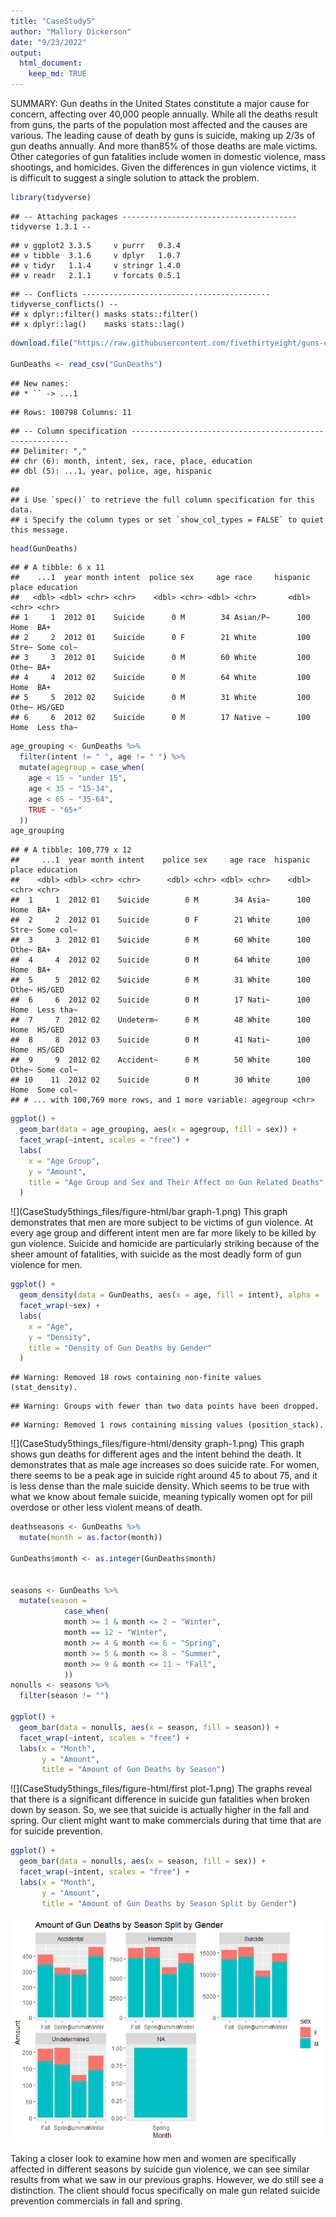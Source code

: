 ```yaml
---
title: "CaseStudy5"
author: "Mallory Dickerson"
date: "9/23/2022"
output: 
  html_document:
    keep_md: TRUE
---
```

SUMMARY:
Gun deaths in the United States constitute a major cause for concern, affecting over 40,000 people annually. While all the deaths result from guns, the parts of the population most affected and the causes are various. The leading cause of death by guns is suicide, making up 2/3s of gun deaths annually. And more than85% of those deaths are male victims. Other categories of gun fatalities include women in domestic violence, mass shootings, and homicides. Given the differences in gun violence victims, it is difficult to suggest a single solution to attack the problem. 


```r
library(tidyverse)
```

```
## -- Attaching packages --------------------------------------- tidyverse 1.3.1 --
```

```
## v ggplot2 3.3.5     v purrr   0.3.4
## v tibble  3.1.6     v dplyr   1.0.7
## v tidyr   1.1.4     v stringr 1.4.0
## v readr   2.1.1     v forcats 0.5.1
```

```
## -- Conflicts ------------------------------------------ tidyverse_conflicts() --
## x dplyr::filter() masks stats::filter()
## x dplyr::lag()    masks stats::lag()
```

```r
download.file("https://raw.githubusercontent.com/fivethirtyeight/guns-data/master/full_data.csv", "GunDeaths")

GunDeaths <- read_csv("GunDeaths")
```

```
## New names:
## * `` -> ...1
```

```
## Rows: 100798 Columns: 11
```

```
## -- Column specification --------------------------------------------------------
## Delimiter: ","
## chr (6): month, intent, sex, race, place, education
## dbl (5): ...1, year, police, age, hispanic
```

```
## 
## i Use `spec()` to retrieve the full column specification for this data.
## i Specify the column types or set `show_col_types = FALSE` to quiet this message.
```

```r
head(GunDeaths)
```

```
## # A tibble: 6 x 11
##    ...1  year month intent  police sex     age race     hispanic place education
##   <dbl> <dbl> <chr> <chr>    <dbl> <chr> <dbl> <chr>       <dbl> <chr> <chr>    
## 1     1  2012 01    Suicide      0 M        34 Asian/P~      100 Home  BA+      
## 2     2  2012 01    Suicide      0 F        21 White         100 Stre~ Some col~
## 3     3  2012 01    Suicide      0 M        60 White         100 Othe~ BA+      
## 4     4  2012 02    Suicide      0 M        64 White         100 Home  BA+      
## 5     5  2012 02    Suicide      0 M        31 White         100 Othe~ HS/GED   
## 6     6  2012 02    Suicide      0 M        17 Native ~      100 Home  Less tha~
```

```r
age_grouping <- GunDeaths %>%
  filter(intent != " ", age != " ") %>%
  mutate(agegroup = case_when(
    age < 15 ~ "under 15",
    age < 35 ~ "15-34",
    age < 65 ~ "35-64",
    TRUE ~ "65+"
  ))
age_grouping
```

```
## # A tibble: 100,779 x 12
##     ...1  year month intent    police sex     age race  hispanic place education
##    <dbl> <dbl> <chr> <chr>      <dbl> <chr> <dbl> <chr>    <dbl> <chr> <chr>    
##  1     1  2012 01    Suicide        0 M        34 Asia~      100 Home  BA+      
##  2     2  2012 01    Suicide        0 F        21 White      100 Stre~ Some col~
##  3     3  2012 01    Suicide        0 M        60 White      100 Othe~ BA+      
##  4     4  2012 02    Suicide        0 M        64 White      100 Home  BA+      
##  5     5  2012 02    Suicide        0 M        31 White      100 Othe~ HS/GED   
##  6     6  2012 02    Suicide        0 M        17 Nati~      100 Home  Less tha~
##  7     7  2012 02    Undeterm~      0 M        48 White      100 Home  HS/GED   
##  8     8  2012 03    Suicide        0 M        41 Nati~      100 Home  HS/GED   
##  9     9  2012 02    Accident~      0 M        50 White      100 Othe~ Some col~
## 10    11  2012 02    Suicide        0 M        30 White      100 Home  Some col~
## # ... with 100,769 more rows, and 1 more variable: agegroup <chr>
```

```r
ggplot() +
  geom_bar(data = age_grouping, aes(x = agegroup, fill = sex)) +
  facet_wrap(~intent, scales = "free") +
  labs(
    x = "Age Group",
    y = "Amount",
    title = "Age Group and Sex and Their Affect on Gun Related Deaths"
  )
```

![](CaseStudy5things_files/figure-html/bar graph-1.png)<!-- -->
This graph demonstrates that men are more subject to be victims of gun violence. At every age group and 
different intent men are far more likely to be killed by gun violence. Suicide and homicide are 
particularly striking because of the sheer amount of fatalities, with suicide as the 
most deadly form of gun violence for men.

```r
ggplot() +
  geom_density(data = GunDeaths, aes(x = age, fill = intent), alpha = .5, position = 'fill', adjust = 1.5) +
  facet_wrap(~sex) +
  labs(
    x = "Age",
    y = "Density",
    title = "Density of Gun Deaths by Gender"
  )
```

```
## Warning: Removed 18 rows containing non-finite values (stat_density).
```

```
## Warning: Groups with fewer than two data points have been dropped.
```

```
## Warning: Removed 1 rows containing missing values (position_stack).
```

![](CaseStudy5things_files/figure-html/density graph-1.png)<!-- -->
This graph shows gun deaths for different ages and the intent behind the death. It demonstrates that as male 
age increases so does suicide rate. For women, there seems to be a peak age in suicide right around 45 to about 75,
and it is less dense than the male suicide density. Which seems to be true with what we know about female suicide,
meaning typically women opt for pill overdose or other less violent means of death. 






```r
deathseasons <- GunDeaths %>%
  mutate(month = as.factor(month))

GunDeaths$month <- as.integer(GunDeaths$month)


seasons <- GunDeaths %>%
  mutate(season = 
            case_when(
            month >= 1 & month <= 2 ~ "Winter",
            month == 12 ~ "Winter",
            month >= 4 & month <= 6 ~ "Spring",
            month >= 5 & month <= 8 ~ "Summer",
            month >= 9 & month <= 11 ~ "Fall",
            ))
nonulls <- seasons %>%
  filter(season != "")

ggplot() +
  geom_bar(data = nonulls, aes(x = season, fill = season)) +
  facet_wrap(~intent, scales = "free") +
  labs(x = "Month",
       y = "Amount",
       title = "Amount of Gun Deaths by Season")
```

![](CaseStudy5things_files/figure-html/first plot-1.png)<!-- -->
The graphs reveal that there is a significant difference in suicide gun fatalities when broken down by season.
So, we see that suicide is actually higher in the fall and spring. Our client might want to make commercials during that time that are for suicide prevention.


```r
ggplot() +
  geom_bar(data = nonulls, aes(x = season, fill = sex)) +
  facet_wrap(~intent, scales = "free") +
  labs(x = "Month",
       y = "Amount",
       title = "Amount of Gun Deaths by Season Split by Gender")
```

![](CaseStudy5things_files/figure-html/unnamed-chunk-2-1.png)<!-- -->

Taking a closer look to examine how men and women are specifically affected in different seasons by suicide gun
violence, we can see similar results from what we saw in our previous graphs. However, we do still see a distinction. The
client should focus specifically on male gun related suicide prevention commercials in fall and spring. 

